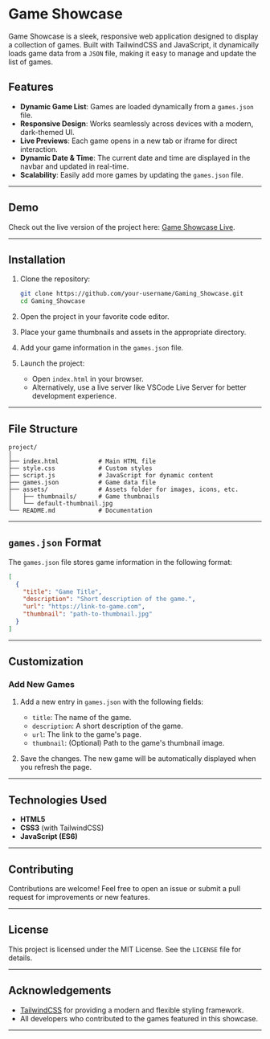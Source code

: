 # Game Showcase

Game Showcase is a sleek, responsive web application designed to display a collection of games. Built with TailwindCSS and JavaScript, it dynamically loads game data from a `JSON` file, making it easy to manage and update the list of games.

## Features

- **Dynamic Game List**: Games are loaded dynamically from a `games.json` file.
- **Responsive Design**: Works seamlessly across devices with a modern, dark-themed UI.
- **Live Previews**: Each game opens in a new tab or iframe for direct interaction.
- **Dynamic Date & Time**: The current date and time are displayed in the navbar and updated in real-time.
- **Scalability**: Easily add more games by updating the `games.json` file.

---

## Demo

Check out the live version of the project here: [Game Showcase Live](https://gaming-seven-lac.vercel.app/).

---

## Installation

1. Clone the repository:
   ```bash
   git clone https://github.com/your-username/Gaming_Showcase.git
   cd Gaming_Showcase
   ```

2. Open the project in your favorite code editor.

3. Place your game thumbnails and assets in the appropriate directory.

4. Add your game information in the `games.json` file.

5. Launch the project:
   - Open `index.html` in your browser.
   - Alternatively, use a live server like VSCode Live Server for better development experience.

---

## File Structure

```plaintext
project/
│
├── index.html           # Main HTML file
├── style.css            # Custom styles
├── script.js            # JavaScript for dynamic content
├── games.json           # Game data file
├── assets/              # Assets folder for images, icons, etc.
│   ├── thumbnails/      # Game thumbnails
│   └── default-thumbnail.jpg
└── README.md            # Documentation
```

---

## `games.json` Format

The `games.json` file stores game information in the following format:

```json
[
  {
    "title": "Game Title",
    "description": "Short description of the game.",
    "url": "https://link-to-game.com",
    "thumbnail": "path-to-thumbnail.jpg"
  }
]
```

---

## Customization

### Add New Games

1. Add a new entry in `games.json` with the following fields:
   - `title`: The name of the game.
   - `description`: A short description of the game.
   - `url`: The link to the game's page.
   - `thumbnail`: (Optional) Path to the game's thumbnail image.

2. Save the changes. The new game will be automatically displayed when you refresh the page.

---

## Technologies Used

- **HTML5**
- **CSS3** (with TailwindCSS)
- **JavaScript (ES6)**

---

## Contributing

Contributions are welcome! Feel free to open an issue or submit a pull request for improvements or new features.

---

## License

This project is licensed under the MIT License. See the `LICENSE` file for details.

---

## Acknowledgements

- [TailwindCSS](https://tailwindcss.com) for providing a modern and flexible styling framework.
- All developers who contributed to the games featured in this showcase.

--------
